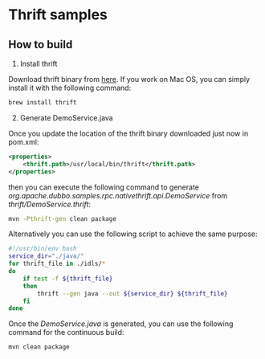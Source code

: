 # Thrift samples

## How to build

1. Install thrift

Download thrift binary from [here](https://thrift.apache.org/download). If you work on Mac OS, you can simply install it with the following command:

```bash
brew install thrift
```

2. Generate DemoService.java

Once you update the location of the thrift binary downloaded just now in pom.xml:

```xml
<properties>
    <thrift.path>/usr/local/bin/thrift</thrift.path>
</properties>
```

then you can execute the following command to generate *org.apache.dubbo.samples.rpc.nativethrift.api.DemoService* from *thrift/DemoService.thrift*:

```bash
mvn -Pthrift-gen clean package
```

Alternatively you can use the following script to achieve the same purpose:

```bash
#!/usr/bin/env bash
service_dir="./java/"
for thrift_file in ./idls/*
do
    if test -f ${thrift_file}
    then
        thrift --gen java --out ${service_dir} ${thrift_file}
    fi
done
```

Once the *DemoService.java* is generated, you can use the following command for the continuous build:

```bash
mvn clean package
```
